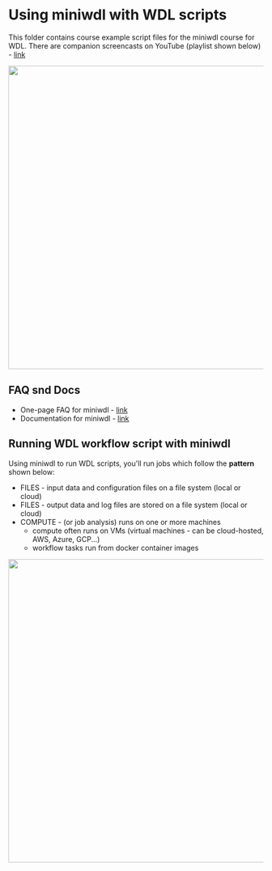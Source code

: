 # Using miniwdl with WDL scripts

This folder contains course example script files for the miniwdl course for WDL.  There are companion screencasts on YouTube (playlist shown below) - [link](https://www.youtube.com/playlist?list=PL4Q4HssKcxYv1FQJUD6D1Cu0Q1O-_S1hM)

<img src="https://github.com/openwdl/learn-wdl/blob/master/images/miniwdl-screencasts.png" width=600>

## FAQ snd Docs

- One-page FAQ for miniwdl - [link](https://miniwdl.readthedocs.io/en/latest/FAQ.html)
- Documentation for miniwdl - [link](https://miniwdl.readthedocs.io/en/latest/getting_started.html)

## Running WDL workflow script with miniwdl

Using miniwdl to run WDL scripts, you'll run jobs which follow the **pattern** shown below:
- FILES - input data and configuration files on a file system (local or cloud)
- FILES - output data and log files are stored on a file system (local or cloud)
- COMPUTE -  (or job analysis) runs on one or more machines
  - compute often runs on VMs (virtual machines - can be cloud-hosted, AWS, Azure, GCP...)
  - workflow tasks run from docker container images

<img src="https://github.com/openwdl/learn-wdl/blob/master/images/miniwdl-dev.png" width=600>
